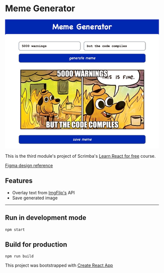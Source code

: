 # Meme Generator


![Preview image](./preview.gif)

This is the third module's project of Scrimba's [Learn React for free](https://scrimba.com/learn/learnreact) course.

[Figma design reference](https://www.figma.com/file/MoLwFPHNHJVrzdFurxHzNV/Meme-Generator)


## Features
- Overlay text from [ImgFlip's](https://imgflip.com/) API
- Save generated image

---


## Run in development mode
```
npm start
```

## Build for production
```
npm run build
```

This project was bootstrapped with [Create React App](https://github.com/facebook/create-react-app)